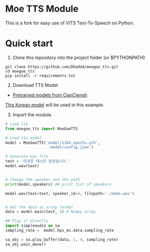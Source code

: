 # Moe TTS Module
This is a fork for easy use of VITS Text-To-Speech on Python.

# Quick start
1. Clone this repository into the project folder (or $PYTHONPATH)
```
git clone https://github.com/DDadeA/moegoe_tts.git
cd moegoe_tts
pip install -r requirements.txt
```
2. Download TTS Model
- [Pretrained models from CjanCjengh](https://github.com/CjangCjengh/TTSModels)

[This Korean model](https://github.com/CjangCjengh/TTSModels#the-fox-awaits-me) will be used in this example.

3. Import the module.
```Python
# Load lib
from moegoe_tts import MoeGoeTTS

# Load tts model
model = MoeGoeTTS('model/1164_epochs.pth', 
                   'model/config.json')

# Generate wav file
text = '이것은 테스트 문장입니다.'
model.wav(text)


# Change the speaker and the path
print(model.speakers) ## print list of speakers

model.wav(text=text, speaker_id=4, filepath='./demo.wav')


# Get the data as array format
data = model.main(text, 2) # Numpy array

## Play it directly
import simpleaudio as sa
sampling_rate =  model.hps_ms.data.sampling_rate

sa_obj = sa.play_buffer(data, 1, 4, sampling_rate)
sa_obj.wait_done()
```